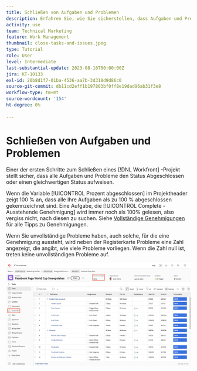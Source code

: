 ```yaml
---
title: Schließen von Aufgaben und Problemen
description: Erfahren Sie, wie Sie sicherstellen, dass Aufgaben und Probleme geschlossen werden, bevor Sie ein Projekt schließen in [!DNL  Workfront].
activity: use
team: Technical Marketing
feature: Work Management
thumbnail: close-tasks-and-issues.jpeg
type: Tutorial
role: User
level: Intermediate
last-substantial-update: 2023-08-16T00:00:00Z
jira: KT-10133
exl-id: 20b8d1f7-01ba-4536-aa7b-3d318d9d86c0
source-git-commit: db11cd2eff1b197803bf0ff8e19dad96ab31f3e8
workflow-type: tm+mt
source-wordcount: '154'
ht-degree: 0%

---
```


# Schließen von Aufgaben und Problemen

Einer der ersten Schritte zum Schließen eines [!DNL Workfront] -Projekt stellt sicher, dass alle Aufgaben und Probleme den Status Abgeschlossen oder einen gleichwertigen Status aufweisen.

Wenn die Variable [!UICONTROL Prozent abgeschlossen] im Projektheader zeigt 100 % an, dass alle Ihre Aufgaben als zu 100 % abgeschlossen gekennzeichnet sind. Eine Aufgabe, die [!UICONTROL Complete - Ausstehende Genehmigung] wird immer noch als 100% gelesen, also vergiss nicht, nach diesen zu suchen. Siehe [Vollständige Genehmigungen](https://experienceleague.adobe.com/docs/workfront-learn/tutorials-workfront/manage-work/close-a-project/complete-approvals.html) für alle Tipps zu Genehmigungen.

Wenn Sie unvollständige Probleme haben, auch solche, für die eine Genehmigung aussteht, wird neben der Registerkarte Probleme eine Zahl angezeigt, die angibt, wie viele Probleme vorliegen. Wenn die Zahl null ist, treten keine unvollständigen Probleme auf.

![Projekt anzeigen [!UICONTROL Prozent abgeschlossen] und offene Probleme](assets/close-tasks-and-issues.png)
